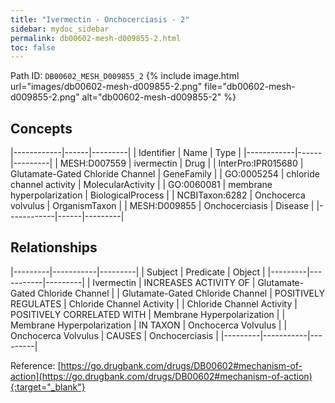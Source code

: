 ```yaml
---
title: "Ivermectin - Onchocerciasis - 2"
sidebar: mydoc_sidebar
permalink: db00602-mesh-d009855-2.html
toc: false 
---
```



Path ID: `DB00602_MESH_D009855_2`
{% include image.html url="images/db00602-mesh-d009855-2.png" file="db00602-mesh-d009855-2.png" alt="db00602-mesh-d009855-2" %}

## Concepts

|------------|------|---------|
| Identifier | Name | Type    |
|------------|------|---------|
| MESH:D007559 | ivermectin | Drug |
| InterPro:IPR015680 | Glutamate-Gated Chloride Channel | GeneFamily |
| GO:0005254 | chloride channel activity | MolecularActivity |
| GO:0060081 | membrane hyperpolarization | BiologicalProcess |
| NCBITaxon:6282 | Onchocerca volvulus | OrganismTaxon |
| MESH:D009855 | Onchocerciasis | Disease |
|------------|------|---------|

## Relationships

|---------|-----------|---------|
| Subject | Predicate | Object  |
|---------|-----------|---------|
| Ivermectin | INCREASES ACTIVITY OF | Glutamate-Gated Chloride Channel |
| Glutamate-Gated Chloride Channel | POSITIVELY REGULATES | Chloride Channel Activity |
| Chloride Channel Activity | POSITIVELY CORRELATED WITH | Membrane Hyperpolarization |
| Membrane Hyperpolarization | IN TAXON | Onchocerca Volvulus |
| Onchocerca Volvulus | CAUSES | Onchocerciasis |
|---------|-----------|---------|

Reference: [https://go.drugbank.com/drugs/DB00602#mechanism-of-action](https://go.drugbank.com/drugs/DB00602#mechanism-of-action){:target="_blank"}